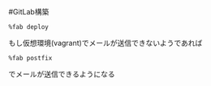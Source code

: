 #GitLab構築

```
%fab deploy
```

もし仮想環境(vagrant)でメールが送信できないようであれば

```
%fab postfix
```

でメールが送信できるようになる
